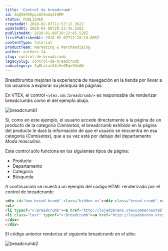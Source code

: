 ```yaml
---
title: 'Control de breadcrumb'
id: 3qQS5O9XpusAC6oUqSIQMM
status: PUBLISHED
createdAt: 2018-02-07T11:57:17.362Z
updatedAt: 2020-01-08T20:23:45.528Z
publishedAt: 2020-01-08T20:23:45.528Z
firstPublishedAt: 2018-02-07T12:28:18.865Z
contentType: tutorial
productTeam: Marketing & Merchandising
author: authors_24
slug: control-de-breadcrumb
legacySlug: control-de-breadcrumb
subcategory: 2g6LxtasS4iSeGEqeYUuGW
---
```


Breadbrumbs mejoran la experiencia de navegación en la tienda por llevar a los usuarios a explorar su jerarquía de páginas.

En VTEX, el control `<vtex.cmc:breadCrumb/>` es responsable de renderizar breadcrumbs como el del ejemplo abajo.

![breadcrumb1](//images.contentful.com/alneenqid6w5/4UnYdunXh6MI28k8sS0w8Y/9883ba3a0d5f9f5826313832f9c5a2d0/breadcrumb1.png)

Si, como en este ejemplo, el usuario accede directamente a la página de un producto de la categoría *Camisetas*, el breadcrumb exhibido en la página del producto le dará la información de que el usuario se encuentra en esa categoría (*Camisetas*), que a su vez está por debajo del departamento *Moda masculina*.

Este control sólo funciona en los siguientes tipos de página:
- Producto
- Departamento
- Categoría
- Búsqueda

A continuación se muestra un ejemplo del código HTML renderizado por el control de breadcrumb:

```html
<div id="box-bread-brumb" class="hidden-xs"><div class="bread-crumb" xmlns:v="http://rdf.data-vocabulary.org/#">
<ul>
<li typeof="v:Breadcrumb"><a href="http://lojadobreno.vtexcommercestable.com.br/" rel="v:url" property="v:title">lojadobreno</a></li>
<li class="last" typeof="v:Breadcrumb"><a href="http://lojadobreno.vtexcommercestable.com.br/livros" rel="v:url" property="v:title">Livros</a></li></ul>
</div>
</div>
```

El código anterior renderiza el siguiente breadcrumb en el sitio:

![breadcrumb2](//images.contentful.com/alneenqid6w5/1PxrLYlhNaaUYYoi6oOCe6/06d276039e7e73a39fa15061befffd38/breadcrumb2.png)
